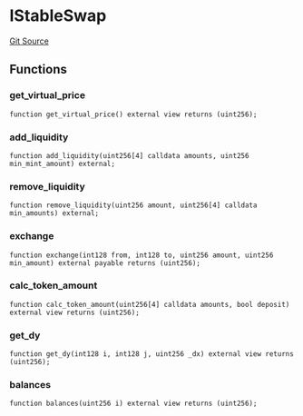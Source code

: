 # IStableSwap
[Git Source](https://github.com/thunderhead-labs/stflip-contracts/blob/7cc8544d9ea72822b709c48cbb1ce3c466520cc8/src/mock/IStableSwap.sol)


## Functions
### get_virtual_price


```solidity
function get_virtual_price() external view returns (uint256);
```

### add_liquidity


```solidity
function add_liquidity(uint256[4] calldata amounts, uint256 min_mint_amount) external;
```

### remove_liquidity


```solidity
function remove_liquidity(uint256 amount, uint256[4] calldata min_amounts) external;
```

### exchange


```solidity
function exchange(int128 from, int128 to, uint256 amount, uint256 min_amount) external payable returns (uint256);
```

### calc_token_amount


```solidity
function calc_token_amount(uint256[4] calldata amounts, bool deposit) external view returns (uint256);
```

### get_dy


```solidity
function get_dy(int128 i, int128 j, uint256 _dx) external view returns (uint256);
```

### balances


```solidity
function balances(uint256 i) external view returns (uint256);
```

